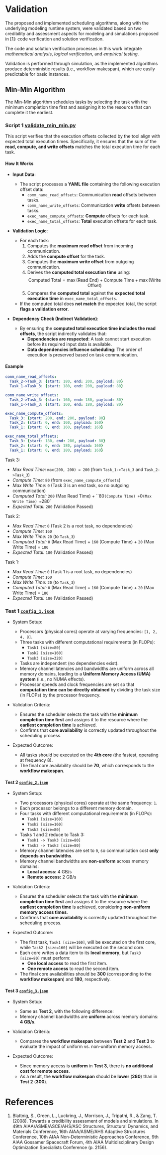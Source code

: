 # Validation

The proposed and implemented scheduling algorithms, along with the underlying modeling runtime system, were validated based on two credibility and assessment aspects for modeling and simulations proposed in [1]: code verification and solution verification.

The code and solution verification processes in this work integrate *mathematical analysis*, *logical verification*, and *empirical testing*.

Validation is performed through simulation, as the implemented algorithms produce deterministic results (i.e., workflow makespan), which are easily predictable for basic instances.

## Min-Min Algorithm 

The Min-Min algorithm schedules tasks by selecting the task with the minimum completion time first and assigning it to the resource that can complete it the earliest.

### Script 1 [validate_min_min.py](./validators/validate_min_min.py)

This script verifies that the execution offsets collected by the tool align with expected total execution times. Specifically, it ensures that the sum of the **read, compute, and write offsets** matches the total execution time for each task.  

#### How It Works  

- **Input Data**:  
  - The script processes a **YAML file** containing the following execution offset data:  
    - `comm_name_read_offsets`: Communication **read** offsets between tasks.  
    - `comm_name_write_offsets`: Communication **write** offsets between tasks.  
    - `exec_name_compute_offsets`: **Compute** offsets for each task.  
    - `exec_name_total_offsets`: **Total** execution offsets for each task.  

- **Validation Logic**:  
  - For each task:  
    1. Computes the **maximum read offset** from incoming communication.  
    2. Adds the **compute offset** for the task.  
    3. Computes the **maximum write offset** from outgoing communication.  
    4. Derives the **computed total execution time** using:  
       $$
       \text{Computed Total} = \max(\text{Read End}) + \text{Compute Time} + \max(\text{Write Offset})
       $$ 
    5. Compares the **computed total** against the **expected total execution time** in `exec_name_total_offsets`.  
  - If the computed total does **not match** the expected total, the script **flags a validation error**.  

- **Dependency Check (Indirect Validation)**:  
  - By ensuring the **computed total execution time includes the read offsets**, the script indirectly validates that:  
    - **Dependencies are respected**: A task cannot start execution before its required input data is available.  
    - **Data dependencies influence scheduling**: The order of execution is preserved based on task communication.  

#### Example

```yaml
comm_name_read_offsets:
  Task_2->Task_3: {start: 180, end: 200, payload: 80}
  Task_1->Task_3: {start: 180, end: 200, payload: 80}

comm_name_write_offsets:
  Task_2->Task_3: {start: 160, end: 180, payload: 80}
  Task_1->Task_3: {start: 160, end: 180, payload: 80}

exec_name_compute_offsets:
  Task_3: {start: 200, end: 280, payload: 80}
  Task_2: {start: 0, end: 160, payload: 160}
  Task_1: {start: 0, end: 160, payload: 160}

exec_name_total_offsets:
  Task_3: {start: 180, end: 280, payload: 80}
  Task_2: {start: 0, end: 180, payload: 160}
  Task_1: {start: 0, end: 180, payload: 160}
```

Task 3:
- *Max Read Time:* `max(200, 200) = 200` (from `Task_1->Task_3` and `Task_2->Task_3`)  
- *Compute Time:* `80` (from `exec_name_compute_offsets`)  
- *Max Write Time:* `0` (Task 3 is an end task, so no outgoing communication)  
- *Computed Total:* `200` (Max Read Time) + ``80` (Compute Time) + `0` (Max Write Time) = `280`
- *Expected Total:* `280` (Validation Passed)  

Task 2:
- *Max Read Time:* `0` (Task 2 is a root task, no dependencies)  
- *Compute Time:* `160`  
- *Max Write Time:* `20` (to `Task_3`)  
- *Computed Total:*  `0` (Max Read Time) + `160` (Compute Time) + `20` (Max Write Time) = `180`
- *Expected Total:* `180` (Validation Passed)  

Task 1:
- *Max Read Time:* `0` (Task 1 is a root task, no dependencies)  
- *Compute Time:* `160`  
- *Max Write Time:* `20` (to `Task_3`)  
- *Computed Total:*  `0` (Max Read Time) + `160` (Compute Time) + `20` (Max Write Time) = `180`
- *Expected Total:* `180` (Validation Passed)  

### Test 1 [`config_1.json`](./config/min_min_simulation/config_1.json)
   
* System Setup:  
  * Processors (physical cores) operate at varying frequencies: `[1, 2, 4, 8]`.  
  * Three tasks with different computational requirements (in FLOPs):  
    * `Task1 [size=80]`  
    * `Task2 [size=160]`  
    * `Task3 [size=320]`  
  * Tasks are independent (no dependencies exist).  
  * Memory channel latencies and bandwidths are uniform across all memory domains, leading to a **Uniform Memory Access (UMA) system** (i.e., no NUMA effects).  
  * Processor speeds and clock frequencies are set so that **computation time can be directly obtained** by dividing the task size (in FLOPs) by the processor frequency.  

* Validation Criteria:
  * Ensures the scheduler selects the task with the **minimum completion time first** and assigns it to the resource where the **earliest completion time** is achieved.  
  * Confirms that **core availability** is correctly updated throughout the scheduling process.  

* Expected Outcome: 
  * All tasks should be executed on the **4th core** (the fastest, operating at frequency 8).  
  * The final core availability should be **70**, which corresponds to the **workflow makespan**.

#### Test 2 [`config_2.json`](./config/min_min_simulation/config_2.json)
 
* System Setup:  
  * Two processors (physical cores) operate at the same frequency: `1`.  
  * Each processor belongs to a different memory domain.  
  * Four tasks with different computational requirements (in FLOPs):  
    * `Task1 [size=160]`  
    * `Task2 [size=160]`  
    * `Task3 [size=80]`  
  * Tasks 1 and 2 reduce to Task 3:  
    * `Task1 -> Task3 [size=80]`  
    * `Task2 -> Task3 [size=80]`  
  * Memory channel latencies are set to `0`, so communication cost **only depends on bandwidths**.  
  * Memory channel bandwidths are **non-uniform** across memory domains:  
    * **Local access:** 4 GB/s  
    * **Remote access:** 2 GB/s  

* Validation Criteria:  
  * Ensures the scheduler selects the task with the **minimum completion time first** and assigns it to the resource where the **earliest completion time** is achieved, considering **non-uniform memory access times**.  
  * Confirms that **core availability** is correctly updated throughout the scheduling process.  

* Expected Outcome: 
  * The first task, `Task1 [size=160]`, will be executed on the first core, while `Task2 [size=160]` will be executed on the second core.  
  * Each core writes a data item to its **local memory**, but `Task3 [size=80]` must perform:  
    * **One local access** to read the first item.  
    * **One remote access** to read the second item.  
  * The final core availabilities should be **300** (corresponding to the **workflow makespan**) and **180**, respectively.

#### Test 3 [`config_3.json`](./config/min_min_simulation/config_3.json)
   
* System Setup:  
  * Same as **Test 2**, with the following difference:  
  * Memory channel bandwidths are **uniform** across memory domains: **4 GB/s**.  

* Validation Criteria:
  * Compares the **workflow makespan** between **Test 2** and **Test 3** to evaluate the impact of uniform vs. non-uniform memory access.  

* Expected Outcome:  
  * Since memory access is **uniform** in **Test 3**, there is **no additional cost for remote access**.  
  * As a result, the **workflow makespan** should be **lower** (**280**) than in **Test 2** (**300**).

# References

1. Blattnig, S., Green, L., Luckring, J., Morrison, J., Tripathi, R., & Zang, T. (2008). Towards a credibility assessment of models and simulations. In 49th AIAA/ASME/ASCE/AHS/ASC Structures, Structural Dynamics, and Materials Conference, 16th AIAA/ASME/AHS Adaptive Structures Conference, 10th AIAA Non-Deterministic Approaches Conference, 9th AIAA Gossamer Spacecraft Forum, 4th AIAA Multidisciplinary Design Optimization Specialists Conference (p. 2156).
